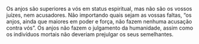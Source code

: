 ﻿Os anjos são superiores a vós em status espiritual, mas não são os vossos juízes, nem acusadores. Não importando quais sejam as vossas faltas, “os anjos, ainda que maiores em poder e força, não fazem nenhuma acusação contra vós”. Os anjos não fazem o julgamento da humanidade, assim como os indivíduos mortais não deveriam prejulgar os seus semelhantes.